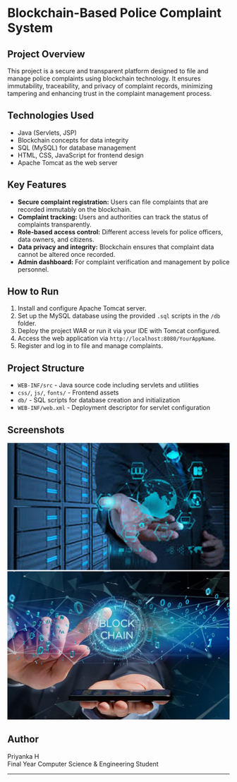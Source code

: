 # Blockchain-Based Police Complaint System

## Project Overview
This project is a secure and transparent platform designed to file and manage police complaints using blockchain technology. It ensures immutability, traceability, and privacy of complaint records, minimizing tampering and enhancing trust in the complaint management process.

## Technologies Used
- Java (Servlets, JSP)
- Blockchain concepts for data integrity
- SQL (MySQL) for database management
- HTML, CSS, JavaScript for frontend design
- Apache Tomcat as the web server

## Key Features
- **Secure complaint registration:** Users can file complaints that are recorded immutably on the blockchain.
- **Complaint tracking:** Users and authorities can track the status of complaints transparently.
- **Role-based access control:** Different access levels for police officers, data owners, and citizens.
- **Data privacy and integrity:** Blockchain ensures that complaint data cannot be altered once recorded.
- **Admin dashboard:** For complaint verification and management by police personnel.

## How to Run
1. Install and configure Apache Tomcat server.
2. Set up the MySQL database using the provided `.sql` scripts in the `/db` folder.
3. Deploy the project WAR or run it via your IDE with Tomcat configured.
4. Access the web application via `http://localhost:8080/YourAppName`.
5. Register and log in to file and manage complaints.

## Project Structure
- `WEB-INF/src` - Java source code including servlets and utilities
- `css/`, `js/`, `fonts/` - Frontend assets
- `db/` - SQL scripts for database creation and initialization
- `WEB-INF/web.xml` - Deployment descriptor for servlet configuration

## Screenshots

![Home Page](img/home-image1.jpg)  
![Admin Dashboard](img/contact-img.jpg)

## Author
Priyanka H  
Final Year Computer Science & Engineering Student

---

